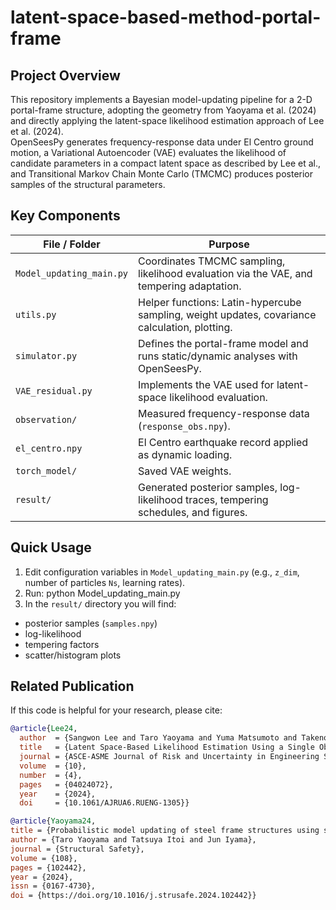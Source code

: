 # latent-space-based-method-portal-frame

## Project Overview
This repository implements a Bayesian model-updating pipeline for a 2-D portal-frame structure, adopting the geometry from Yaoyama et al. (2024) and directly applying the latent-space likelihood estimation approach of Lee et al. (2024).  
OpenSeesPy generates frequency-response data under El Centro ground motion, a Variational Autoencoder (VAE) evaluates the likelihood of candidate parameters in a compact latent space as described by Lee et al., and Transitional Markov Chain Monte Carlo (TMCMC) produces posterior samples of the structural parameters.

## Key Components
| File / Folder            | Purpose                                                                                        |
|--------------------------|------------------------------------------------------------------------------------------------|
| `Model_updating_main.py` | Coordinates TMCMC sampling, likelihood evaluation via the VAE, and tempering adaptation.       |
| `utils.py`               | Helper functions: Latin-hypercube sampling, weight updates, covariance calculation, plotting. |
| `simulator.py`           | Defines the portal-frame model and runs static/dynamic analyses with OpenSeesPy.               |
| `VAE_residual.py`        | Implements the VAE used for latent-space likelihood evaluation.                                |
| `observation/`           | Measured frequency-response data (`response_obs.npy`).                                         |
| `el_centro.npy`          | El Centro earthquake record applied as dynamic loading.                                        |
| `torch_model/`           | Saved VAE weights.                                                                             |
| `result/`                | Generated posterior samples, log-likelihood traces, tempering schedules, and figures.         |

## Quick Usage
1. Edit configuration variables in `Model_updating_main.py` (e.g., `z_dim`, number of particles `Ns`, learning rates).  
2. Run: python Model_updating_main.py
3. In the `result/` directory you will find:
- posterior samples (`samples.npy`)
- log-likelihood
- tempering factors
- scatter/histogram plots

## Related Publication
If this code is helpful for your research, please cite:

```bibtex
@article{Lee24,
  author  = {Sangwon Lee and Taro Yaoyama and Yuma Matsumoto and Takenori Hida and Tatsuya Itoi},
  title   = {Latent Space-Based Likelihood Estimation Using a Single Observation for Bayesian Updating of a Nonlinear Hysteretic Model},
  journal = {ASCE-ASME Journal of Risk and Uncertainty in Engineering Systems, Part A: Civil Engineering},
  volume  = {10},
  number  = {4},
  pages   = {04024072},
  year    = {2024},
  doi     = {10.1061/AJRUA6.RUENG-1305}}

@article{Yaoyama24,
title = {Probabilistic model updating of steel frame structures using strain and acceleration measurements: A multitask learning framework},
author = {Taro Yaoyama and Tatsuya Itoi and Jun Iyama},
journal = {Structural Safety},
volume = {108},
pages = {102442},
year = {2024},
issn = {0167-4730},
doi = {https://doi.org/10.1016/j.strusafe.2024.102442}}

